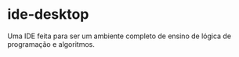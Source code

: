 # ide-desktop
Uma IDE feita para ser um ambiente completo de ensino de lógica de programação e algoritmos.
